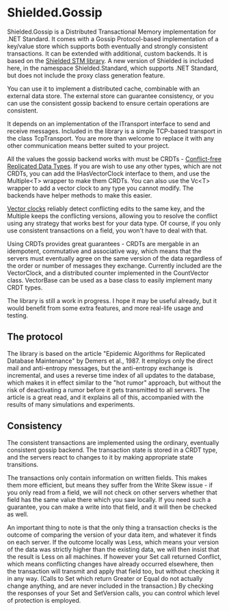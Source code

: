 # Shielded.Gossip

Shielded.Gossip is a Distributed Transactional Memory implementation for .NET Standard.
It comes with a Gossip Protocol-based implementation of a key/value store which supports
both eventually and strongly consistent transactions. It can be extended with additional,
custom backends. It is based on the [Shielded STM library](https://github.com/jbakic/Shielded).
A new version of Shielded is included here, in the namespace Shielded.Standard, which
supports .NET Standard, but does not include the proxy class generation feature.

You can use it to implement a distributed cache, combinable with an external data store. The
external store can guarantee consistency, or you can use the consistent gossip backend to
ensure certain operations are consistent.

It depends on an implementation of the ITransport interface to send and receive messages.
Included in the library is a simple TCP-based transport in the class TcpTransport. You are
more than welcome to replace it with any other communication means better suited to your
project.

All the values the gossip backend works with must be CRDTs -
[Conflict-free Replicated Data Types](https://en.wikipedia.org/wiki/Conflict-free_replicated_data_type).
If you are wish to use any other types, which are not CRDTs, you can add the IHasVectorClock
interface to them, and use the Multiple&lt;T&gt; wrapper to make them CRDTs. You can also
use the Vc&lt;T&gt; wrapper to add a vector clock to any type you cannot modify. The backends
have helper methods to make this easier.

[Vector clocks](https://en.wikipedia.org/wiki/Vector_clock) reliably detect conflicting edits
to the same key, and the Multiple keeps the conflicting versions, allowing you to resolve the
conflict using any strategy that works best for your data type. Of course, if you only use
consistent transactions on a field, you won't have to deal with that.

Using CRDTs provides great guarantees - CRDTs are mergable in an idempotent, commutative and
associative way, which means that the servers must eventually agree on the same version of the
data regardless of the order or number of messages they exchange. Currently included are
the VectorClock, and a distributed counter implemented in the CountVector class. VectorBase
can be used as a base class to easily implement many CRDT types.

The library is still a work in progress. I hope it may be useful already, but it would benefit from
some extra features, and more real-life usage and testing.

## The protocol

The library is based on the article "Epidemic Algorithms for Replicated Database Maintenance" by
Demers et al., 1987. It employs only the direct mail and anti-entropy messages, but the
anti-entropy exchange is incremental, and uses a reverse time index of all updates to the
database, which makes it in effect similar to the "hot rumor" approach, but without the risk
of deactivating a rumor before it gets transmitted to all servers. The article is a great read,
and it explains all of this, accompanied with the results of many simulations and experiments.

## Consistency

The consistent transactions are implemented using the ordinary, eventually consistent gossip
backend. The transaction state is stored in a CRDT type, and the servers react to changes to it
by making appropriate state transitions.

The transactions only contain information on written fields. This makes them more efficient,
but means they suffer from the Write Skew issue - if you only read from a field, we will not
check on other servers whether that field has the same value there which you saw locally. If
you need such a guarantee, you can make a write into that field, and it will then be checked
as well.

An important thing to note is that the only thing a transaction checks is the outcome of
comparing the version of your data item, and whatever it finds on each server. If the outcome
locally was Less, which means your version of the data was strictly higher than the existing
data, we will then insist that the result is Less on all machines. If however your Set call
returned Conflict, which means conflicting changes have already occurred elsewhere, then the
transaction will transmit and apply that field too, but without checking it in any way.
(Calls to Set which return Greater or Equal do not actually change anything, and are never
included in the transaction.) By checking the responses of your Set and SetVersion calls,
you can control which level of protection is employed.
